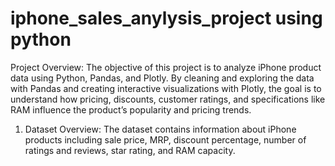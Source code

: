 # iphone_sales_anylysis_project using python
Project Overview:
The objective of this project is to analyze iPhone product data using Python, Pandas, and Plotly. By cleaning and exploring the data with Pandas and creating interactive visualizations with Plotly, the goal is to understand how pricing, discounts, customer ratings, and specifications like RAM influence the product’s popularity and pricing trends.

1. Dataset Overview:
The dataset contains information about iPhone products including sale price, MRP, discount percentage, number of ratings and reviews, star rating, and RAM capacity.

